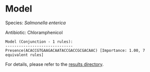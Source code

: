 
# Model

Species: *Salmonella enterica*

Antibiotic: Chloramphenicol

```
Model (Conjunction - 1 rules):
------------------------------
Presence(ACACCGTGAAGACAATACCGACCGCGACAAC) [Importance: 1.00, 7 equivalent rules]

```

For details, please refer to the [results directory](../../../../../results/scm_b/salmonella%20enterica/chloramphenicol/repeat_8/).


